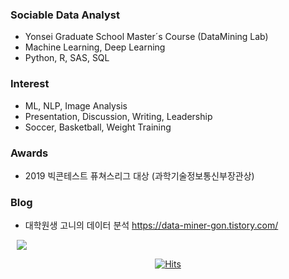 ### Sociable Data Analyst
* Yonsei Graduate School Master´s Course (DataMining Lab)
* Machine Learning, Deep Learning
* Python, R, SAS, SQL

### Interest
* ML, NLP, Image Analysis
* Presentation, Discussion, Writing, Leadership 
* Soccer, Basketball, Weight Training

### Awards
* 2019 빅콘테스트 퓨쳐스리그 대상 (과학기술정보통신부장관상)

### Blog
* 대학원생 고니의 데이터 분석 https://data-miner-gon.tistory.com/

<a href="https://instagram.com/s_goniiiii">
    <img 
        src="http://img.shields.io/badge/-Instagram-yellow?style=flat&logo=Instagram&link=https://instagram.com/s_goniiiii/"
        style="height : auto; margin-left : 10px; margin-right : 10px;"/>
</a>

  <div align=center>
	
  [![Hits](https://hits.seeyoufarm.com/api/count/incr/badge.svg?url=https%3A%2F%2Fgithub.com%2SeonggonKim)](https://hits.seeyoufarm.com) 
	
  </div>
